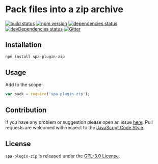 Pack files into a zip archive
=============================

[![build status](https://img.shields.io/travis/spasdk/plugin-zip.svg?style=flat-square)](https://travis-ci.org/spasdk/plugin-zip)
[![npm version](https://img.shields.io/npm/v/spa-plugin-zip.svg?style=flat-square)](https://www.npmjs.com/package/spa-plugin-zip)
[![dependencies status](https://img.shields.io/david/spasdk/plugin-zip.svg?style=flat-square)](https://david-dm.org/spasdk/plugin-zip)
[![devDependencies status](https://img.shields.io/david/dev/spasdk/plugin-zip.svg?style=flat-square)](https://david-dm.org/spasdk/plugin-zip?type=dev)
[![Gitter](https://img.shields.io/badge/gitter-join%20chat-blue.svg?style=flat-square)](https://gitter.im/DarkPark/spasdk)


## Installation ##

```bash
npm install spa-plugin-zip
```


## Usage ##

Add to the scope:

```js
var pack = require('spa-plugin-zip');
```


## Contribution ##

If you have any problem or suggestion please open an issue [here](https://github.com/spasdk/plugin-zip/issues).
Pull requests are welcomed with respect to the [JavaScript Code Style](https://github.com/DarkPark/jscs).


## License ##

`spa-plugin-zip` is released under the [GPL-3.0 License](http://opensource.org/licenses/GPL-3.0).
